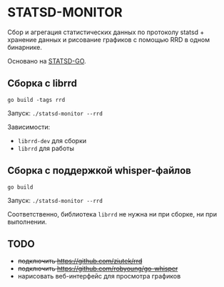 STATSD-MONITOR
==============

<!--
[![Build Status](https://secure.travis-ci.org/Babazka/statsd-monitor.png)](http://travis-ci.org/Babazka/statsd-monitor)
-->

Сбор и агрегация статистических данных по протоколу statsd + хранение данных и рисование графиков с помощью RRD в одном бинарнике.

Основано на [STATSD-GO](https://github.com/jbuchbinder/).

Сборка с librrd
---------------

`go build -tags rrd`

Запуск: `./statsd-monitor --rrd`

Зависимости:
 * `librrd-dev` для сборки
 * `librrd` для работы

Сборка с поддержкой whisper-файлов
----------------------------------

`go build`

Запуск: `./statsd-monitor --rrd`

Соответственно, библиотека `librrd` не нужна ни при сборке, ни при выполнении.


TODO
----

 * <del>подключить https://github.com/ziutek/rrd</del>
 * <del>подключить https://github.com/robyoung/go-whisper</del>
 * нарисовать веб-интерфейс для просмотра графиков

